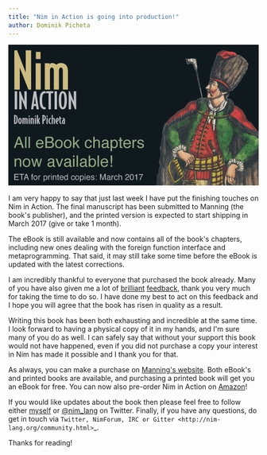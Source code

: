 ```yaml
---
title: "Nim in Action is going into production!"
author: Dominik Picheta
---
```


<a href="https://manning.com/books/nim-in-action?a_aid=niminaction&a_bid=78a27e81">
  <img src="../assets/niminaction/banner2.png" alt="A printed copy of Nim in Action should be available in March 2017!" width="682"/>
</a>

I am very happy to say that just last week I have put the finishing touches
on Nim in Action. The final manuscript has been submitted to Manning (the book's
publisher), and the printed version is expected to start shipping in March
2017 (give or take 1 month).

The eBook is still available and now contains all of the book's chapters,
including new ones dealing with the foreign function interface and
metaprogramming.
That said, it may still take some time before the eBook is updated with the
latest corrections.

I am incredibly thankful to everyone that purchased the book already. Many of
you have also given me a lot of [brilliant](http://forum.nim-lang.org/t/1978)
[feedback](https://forums.manning.com/forums/nim-in-action),
thank you very much for
taking the time to do so. I have done my best to act on this
feedback and I hope you will agree that the book has risen in quality as a
result.

Writing this book has been both exhausting and incredible at the same time.
I look forward
to having a physical copy of it in my hands, and I'm sure many of you do as
well. I can safely say that without your support this book would not have
happened, even if you did not purchase a copy your interest in Nim has made it
possible and I thank you for that.

As always, you can make a purchase on
[Manning's website](https://manning.com/books/nim-in-action?a_aid=niminaction&a_bid=78a27e81).
Both eBook's and printed books are available, and purchasing a printed book will
get you an eBook for free.
You can now also pre-order Nim in Action on
[Amazon](https://www.amazon.co.uk/Nim-Action-Dominik-Picheta/dp/1617293431/ref=sr_1_1?ie=UTF8&qid=1479663850&sr=8-1&keywords=nim+in+action)!

If you would like updates about the book then please feel free to
follow either [myself](https://twitter.com/d0m96) or
[@nim_lang](https://twitter.com/nim_lang) on Twitter. Finally, if you have any
questions, do get in touch via `Twitter, NimForum,
IRC or Gitter <http://nim-lang.org/community.html>`_.

Thanks for reading!
